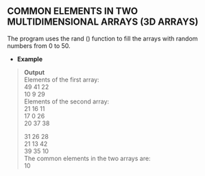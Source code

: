  ## COMMON ELEMENTS IN TWO MULTIDIMENSIONAL ARRAYS (3D ARRAYS)  

The program uses the rand () function to fill the arrays with random numbers from 0 to 50.   
  
* **Example**    

> **Output**    
> Elements of the first array:    
  49  41  22    
  10  9   29    
> Elements of the second array:    
  21  16  11   
  17  0   26    
  20  37  38 
>             
> 31  26  28    
  21  13  42    
  39  35  10    
> The common elements in the two arrays are:  
  10  


